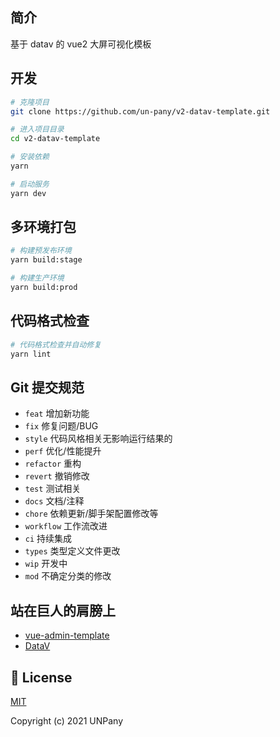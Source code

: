 ## 简介

基于 datav 的 vue2 大屏可视化模板

## 开发

```bash
# 克隆项目
git clone https://github.com/un-pany/v2-datav-template.git

# 进入项目目录
cd v2-datav-template

# 安装依赖
yarn

# 启动服务
yarn dev
```

## 多环境打包

```bash
# 构建预发布环境
yarn build:stage

# 构建生产环境
yarn build:prod
```

## 代码格式检查

```bash
# 代码格式检查并自动修复
yarn lint
```

## Git 提交规范

- `feat` 增加新功能
- `fix` 修复问题/BUG
- `style` 代码风格相关无影响运行结果的
- `perf` 优化/性能提升
- `refactor` 重构
- `revert` 撤销修改
- `test` 测试相关
- `docs` 文档/注释
- `chore` 依赖更新/脚手架配置修改等
- `workflow` 工作流改进
- `ci` 持续集成
- `types` 类型定义文件更改
- `wip` 开发中
- `mod` 不确定分类的修改

## 站在巨人的肩膀上

- [vue-admin-template](https://github.com/PanJiaChen/vue-admin-template)
- [DataV](https://github.com/DataV-Team/DataV)

## 📄 License

[MIT](https://github.com/un-pany/v2-datav-template/blob/main/LICENSE)

Copyright (c) 2021 UNPany